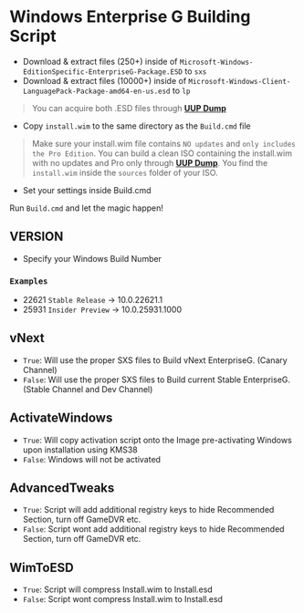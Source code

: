 # Windows Enterprise G Building Script

- Download & extract files (250+) inside of ```Microsoft-Windows-EditionSpecific-EnterpriseG-Package.ESD``` to ```sxs```
- Download & extract files (10000+) inside of ```Microsoft-Windows-Client-LanguagePack-Package-amd64-en-us.esd``` to ```lp```

> You can acquire both .ESD files through **[UUP Dump](https://uupdump.net)**

- Copy ```install.wim``` to the same directory as the ```Build.cmd``` file
> Make sure your install.wim file contains ```NO updates``` and ```only includes the Pro Edition```. You can build a clean ISO containing the install.wim with no updates and Pro only through **[UUP Dump](https://uupdump.net)**. You find the ```install.wim``` inside the ```sources``` folder of your ISO.

- Set your settings inside Build.cmd

Run ```Build.cmd``` and let the magic happen!

## VERSION

- Specify your Windows Build Number
### ```Examples```
- 22621 ```Stable Release``` -> 10.0.22621.1
- 25931 ```Insider Preview``` -> 10.0.25931.1000

## vNext

- ```True```: Will use the proper SXS files to Build vNext EnterpriseG. (Canary Channel)
- ```False```: Will use the proper SXS files to Build current Stable EnterpriseG. (Stable Channel and Dev Channel)

## ActivateWindows

- ```True```: Will copy activation script onto the Image pre-activating Windows upon installation using KMS38
- ```False```: Windows will not be activated

## AdvancedTweaks 

- ```True```: Script will add additional registry keys to hide Recommended Section, turn off GameDVR etc.
- ```False```: Script wont add additional registry keys to hide Recommended Section, turn off GameDVR etc.

## WimToESD 

- ```True```: Script will compress Install.wim to Install.esd
- ```False```: Script wont compress Install.wim to Install.esd

